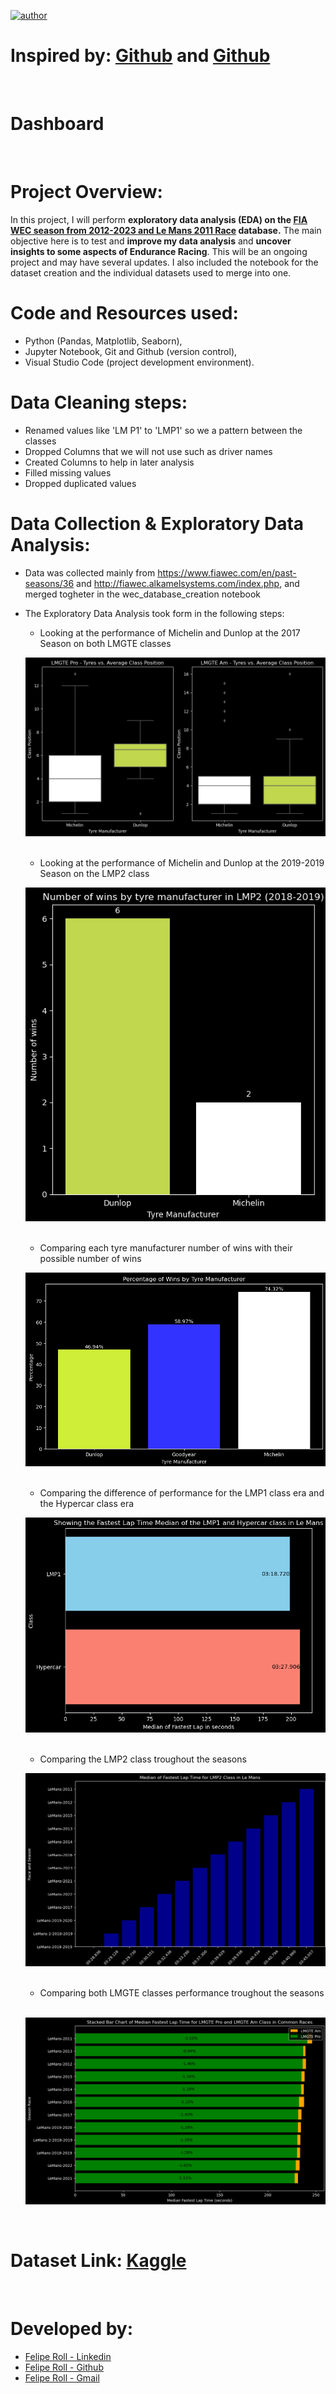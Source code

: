[![author](https://img.shields.io/badge/author-feliperoll-purple.svg)](https://www.linkedin.com/in/felipe-roll/)

# Inspired by: [Github](https://github.com/JaideepGuntupalli/f1-predictor?tab=readme-ov-file) and [Github](https://github.com/allmeidaapedro/Churn-Prediction-Credit-Card)
&nbsp;
# Dashboard []()
&nbsp;
# Project Overview:
In this project, I will perform <b>exploratory data analysis (EDA) on the [FIA WEC season from 2012-2023 and Le Mans 2011 Race](https://www.kaggle.com/datasets/feliperoll/fia-wec-2012-2023-le-mans-2011) database.</b> The main objective here is to test and <b>improve my data analysis</b> and <b>uncover insights to some aspects of Endurance Racing</b>. This will be an ongoing project and may have several updates. I also included the notebook for the dataset creation and the individual datasets used to merge into one.
&nbsp;
# Code and Resources used:
* Python (Pandas, Matplotlib, Seaborn), 
* Jupyter Notebook, Git and Github (version control), 
* Visual Studio Code (project development environment).
&nbsp;
# Data Cleaning steps:
* Renamed values like 'LM P1' to 'LMP1' so we a pattern between the classes
* Dropped Columns that we will not use such as driver names
* Created Columns to help in later analysis
* Filled missing values
* Dropped duplicated values
&nbsp;
# Data Collection & Exploratory Data Analysis:
* Data was collected mainly from https://www.fiawec.com/en/past-seasons/36 and http://fiawec.alkamelsystems.com/index.php, and merged togheter in the wec_database_creation notebook
* The Exploratory Data Analysis took form in the following steps:
   - Looking at the performance of Michelin and Dunlop at the 2017 Season on both LMGTE classes
   &nbsp;

   ![Michelin vs Dunlop LMGTE](images/dunlopVSmichelin.png "Michelin vs Dunlop LMGTE")
   &nbsp;

   - Looking at the performance of Michelin and Dunlop at the 2019-2019 Season on the LMP2 class
      &nbsp;
     
   ![Michelin vs Dunlop LMP2](images/wiinsTyreLMP2.png "Michelin vs Dunlop LMP2")
   &nbsp;

   - Comparing each tyre manufacturer number of wins with their possible number of wins
      &nbsp;
     
   ![Win rate Tyre Manufacturer](images/winrateTyre.png "Win rate Tyre Manufacturer")
   &nbsp;

   - Comparing the difference of performance for the LMP1 class era and the Hypercar class era
      &nbsp;
     
   ![LMP1 vs Hypercar](images/lmp1VShypercar.png "LMP1 vs Hypercar")
   &nbsp;

   - Comparing the LMP2 class troughout the seasons
      &nbsp;
     
   ![LMP2](images/lmp2.png "LMP2")
   &nbsp;

   - Comparing both LMGTE classes performance troughout the seasons
      &nbsp;
     
   ![LMGTE](images/proVSam.png "LMGTE")

&nbsp;
# Dataset Link: [Kaggle](https://www.kaggle.com/datasets/feliperoll/fia-wec-2012-2023-le-mans-2011)
&nbsp;
# Developed by: 
  * [Felipe Roll - Linkedin](https://www.linkedin.com/in/felipe-roll)
  * [Felipe Roll - Github](https://github.com/FelipeLRoll)
  * [Felipe Roll - Gmail](felipelroll@gmail.com)





    

  

  

